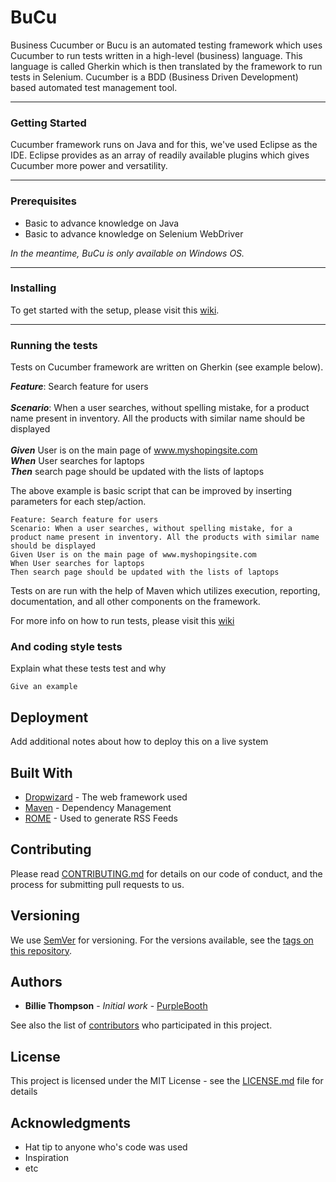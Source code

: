 # BuCu

Business Cucumber or Bucu is an automated testing framework which uses Cucumber to run tests written in a high-level (business) language. This language is called Gherkin which is then translated by the framework to run tests in Selenium. Cucumber is a BDD (Business Driven Development) based automated test management tool.

---

### Getting Started
Cucumber framework runs on Java and for this, we've used Eclipse as the IDE. Eclipse provides as an array of readily available plugins which gives Cucumber more power and versatility.

---
### Prerequisites

* Basic to advance knowledge on Java
* Basic to advance knowledge on Selenium WebDriver

_In the meantime, BuCu is only available on Windows OS._

---

### Installing

To get started with the setup, please visit this [wiki](https://integralcs.atlassian.net/wiki/spaces/DEVOPS/pages/347832321).

---
### Running the tests

Tests on Cucumber framework are written on Gherkin (see example below).

**_Feature_**: Search feature for users<br><br>
**_Scenario_**: When a user searches, without spelling mistake, for a product name present in inventory. All the products with similar name should be displayed<br><br>
**_Given_** User is on the main page of www.myshopingsite.com<br>
**_When_** User searches for laptops<br>
**_Then_** search page should be updated with the lists of laptops<br>


The above example is basic script that can be improved by inserting parameters for each step/action.

```Gherkin
Feature: Search feature for users
Scenario: When a user searches, without spelling mistake, for a product name present in inventory. All the products with similar name should be displayed
Given User is on the main page of www.myshopingsite.com
When User searches for laptops
Then search page should be updated with the lists of laptops
```




Tests on are run with the help of Maven which utilizes execution, reporting, documentation, and all other components on the framework.

For more info on how to run tests, please visit this [wiki]()



### And coding style tests

Explain what these tests test and why

```
Give an example
```

## Deployment

Add additional notes about how to deploy this on a live system

## Built With

* [Dropwizard](http://www.dropwizard.io/1.0.2/docs/) - The web framework used
* [Maven](https://maven.apache.org/) - Dependency Management
* [ROME](https://rometools.github.io/rome/) - Used to generate RSS Feeds

## Contributing

Please read [CONTRIBUTING.md](https://gist.github.com/PurpleBooth/b24679402957c63ec426) for details on our code of conduct, and the process for submitting pull requests to us.

## Versioning

We use [SemVer](http://semver.org/) for versioning. For the versions available, see the [tags on this repository](https://github.com/your/project/tags). 

## Authors

* **Billie Thompson** - *Initial work* - [PurpleBooth](https://github.com/PurpleBooth)

See also the list of [contributors](https://github.com/your/project/contributors) who participated in this project.

## License

This project is licensed under the MIT License - see the [LICENSE.md](LICENSE.md) file for details

## Acknowledgments

* Hat tip to anyone who's code was used
* Inspiration
* etc

